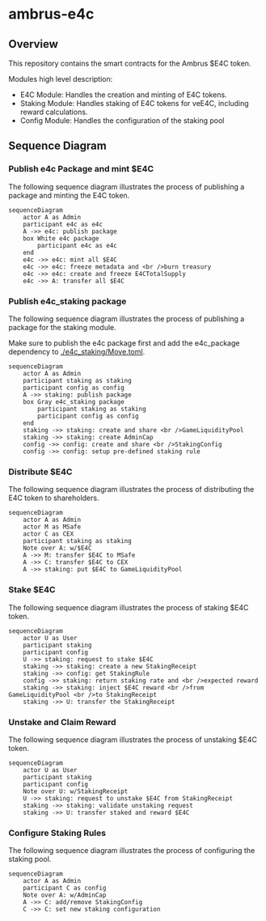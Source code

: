# ambrus-e4c

## Overview

This repository contains the smart contracts for the Ambrus $E4C token.

Modules high level description:

- E4C Module: Handles the creation and minting of E4C tokens.
- Staking Module: Handles staking of E4C tokens for veE4C, including reward calculations.
- Config Module: Handles the configuration of the staking pool

## Sequence Diagram

### Publish e4c Package and mint $E4C

The following sequence diagram illustrates the process of publishing a package and minting the E4C token.

```mermaid
sequenceDiagram
    actor A as Admin
    participant e4c as e4c
    A ->> e4c: publish package
    box White e4c package
        participant e4c as e4c
    end
    e4c ->> e4c: mint all $E4C
    e4c ->> e4c: freeze metadata and <br />burn treasury
    e4c ->> e4c: create and freeze E4CTotalSupply
    e4c ->> A: transfer all $E4C
```

### Publish e4c_staking package

The following sequence diagram illustrates the process of publishing a package for the staking module.

Make sure to publish the e4c package first and add the e4c_package dependency
to [./e4c_staking/Move.toml](e4c_staking/Move.toml).

```mermaid
sequenceDiagram
    actor A as Admin
    participant staking as staking
    participant config as config
    A ->> staking: publish package
    box Gray e4c_staking package
        participant staking as staking
        participant config as config
    end
    staking ->> staking: create and share <br />GameLiquidityPool
    staking ->> staking: create AdminCap
    config ->> config: create and share <br />StakingConfig
    config ->> config: setup pre-defined staking rule
```

### Distribute $E4C

The following sequence diagram illustrates the process of distributing the E4C token to shareholders.

```mermaid
sequenceDiagram
    actor A as Admin
    actor M as MSafe
    actor C as CEX
    participant staking as staking
    Note over A: w/$E4C
    A ->> M: transfer $E4C to MSafe
    A ->> C: transfer $E4C to CEX
    A ->> staking: put $E4C to GameLiquidityPool
```

### Stake $E4C

The following sequence diagram illustrates the process of staking $E4C token.

```mermaid
sequenceDiagram
    actor U as User
    participant staking
    participant config
    U ->> staking: request to stake $E4C
    staking ->> staking: create a new StakingReceipt
    staking ->> config: get StakingRule
    config ->> staking: return staking rate and <br />expected reward
    staking ->> staking: inject $E4C reward <br />from GameLiquidityPool <br />to StakingReceipt
    staking ->> U: transfer the StakingReceipt
```

### Unstake and Claim Reward

The following sequence diagram illustrates the process of unstaking $E4C token.

```mermaid
sequenceDiagram
    actor U as User
    participant staking
    participant config
    Note over U: w/StakingReceipt
    U ->> staking: request to unstake $E4C from StakingReceipt
    staking ->> staking: validate unstaking request
    staking ->> U: transfer staked and reward $E4C
```

### Configure Staking Rules

The following sequence diagram illustrates the process of configuring the staking pool.

```mermaid
sequenceDiagram
    actor A as Admin
    participant C as config
    Note over A: w/AdminCap
    A ->> C: add/remove StakingConfig
    C ->> C: set new staking configuration
```
